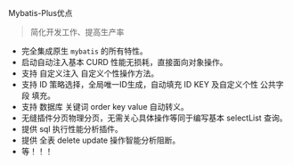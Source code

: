 Mybatis-Plus优点

> 简化开发工作、提高生产率

+ 完全集成原生 `mybatis` 的所有特性。
+ 启动自动注入基本 CURD 性能无损耗，直接面向对象操作。
+ 支持 自定义注入 自定义个性操作方法。
+ 支持 ID 策略选择，全局唯一ID生成，自动填充 ID KEY 及自定义个性 公共字段 填充。
+ 支持 数据库 关键词 order key value 自动转义。
+ 无缝插件分页物理分页，无需关心具体操作等同于编写基本 selectList 查询。
+ 提供 sql 执行性能分析插件。
+ 提供 全表 delete update 操作智能分析阻断。
+ 等！！！
